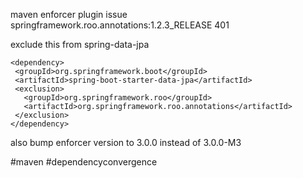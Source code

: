 maven enforcer plugin issue
springframework.roo.annotations:1.2.3_RELEASE 401

exclude this from spring-data-jpa
```
<dependency>  
 <groupId>org.springframework.boot</groupId>  
 <artifactId>spring-boot-starter-data-jpa</artifactId>  
 <exclusion> 
   <groupId>org.springframework.roo</groupId>  
   <artifactId>org.springframework.roo.annotations</artifactId>  
 </exclusion>
</dependency>
```

also bump enforcer version to 3.0.0 instead of 3.0.0-M3

#maven #dependencyconvergence 